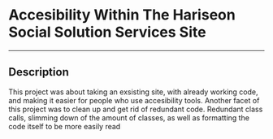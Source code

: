 # Accesibility Within The Hariseon Social Solution Services Site
---
## Description

This project was about taking an exsisting site, with already working code, and making it easier for people who use accesibility tools.
Another facet of this project was to clean up and get rid of redundant code. Redundant class calls, slimming down of the amount of classes, as well as formatting the code itself to be more easily read



